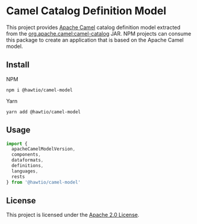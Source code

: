 # Camel Catalog Definition Model

This project provides [Apache Camel](https://camel.apache.org/) catalog definition model extracted from the [org.apache.camel:camel-catalog](https://github.com/apache/camel/tree/main/catalog/camel-catalog) JAR. NPM projects can consume this package to create an application that is based on the Apache Camel model.

## Install

NPM

```console
npm i @hawtio/camel-model
```

Yarn

```console
yarn add @hawtio/camel-model
```

## Usage

<!-- prettier-ignore-start -->
```javascript
import {
  apacheCamelModelVersion,
  components,
  dataformats,
  definitions,
  languages,
  rests
} from '@hawtio/camel-model'
```
<!-- prettier-ignore-end -->

## License

This project is licensed under the [Apache 2.0 License](./LICENSE).
